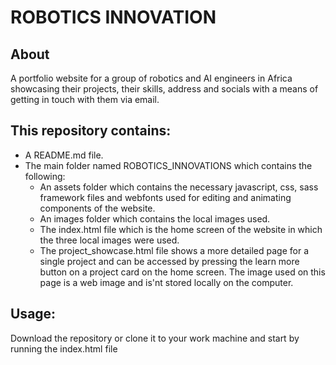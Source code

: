 # ROBOTICS INNOVATION

## About
  A portfolio website for a group of robotics and AI engineers in Africa showcasing their projects, their skills, address and socials with a means of getting in touch with them via email.

## This repository contains: 
* A README.md file. 
* The main folder named ROBOTICS_INNOVATIONS which contains the following:
    * An assets folder which contains the necessary javascript, css, sass framework files and webfonts used for editing and animating components of the website.
    * An images folder which contains the local images used.
    * The index.html file which is the home screen of the website in which the three local images were used.
    * The project_showcase.html file shows a more detailed page for a single project and can be accessed by pressing the learn more button on a project card on the home screen. The image   used    on this page is a web image and is'nt stored locally on the computer.


## Usage:
  Download the repository or clone it to your work machine and start by running the index.html file
